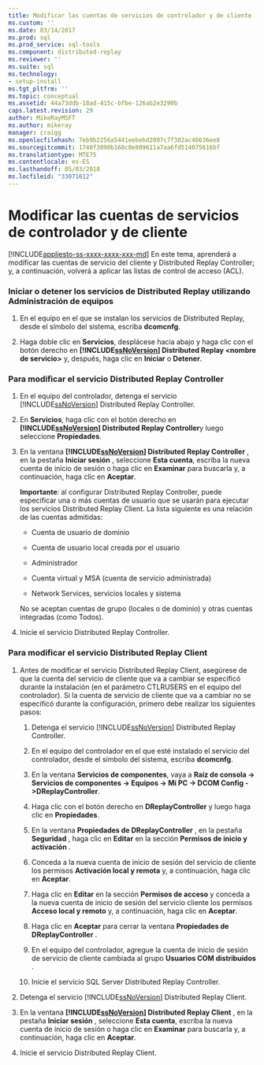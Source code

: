 ```yaml
---
title: Modificar las cuentas de servicios de controlador y de cliente | Microsoft Docs
ms.custom: ''
ms.date: 03/14/2017
ms.prod: sql
ms.prod_service: sql-tools
ms.component: distributed-replay
ms.reviewer: ''
ms.suite: sql
ms.technology:
- setup-install
ms.tgt_pltfrm: ''
ms.topic: conceptual
ms.assetid: 44a73ddb-18ad-415c-bfbe-126ab2e3290b
caps.latest.revision: 29
author: MikeRayMSFT
ms.author: mikeray
manager: craigg
ms.openlocfilehash: 7eb9b2256a5441eebebd2097c7f382ac46636ee8
ms.sourcegitcommit: 1740f3090b168c0e809611a7aa6fd514075616bf
ms.translationtype: MTE75
ms.contentlocale: es-ES
ms.lasthandoff: 05/03/2018
ms.locfileid: "33071612"
---
```

# <a name="modify-the-controller-and-client-services-accounts"></a>Modificar las cuentas de servicios de controlador y de cliente
[!INCLUDE[appliesto-ss-xxxx-xxxx-xxx-md](../../includes/appliesto-ss-xxxx-xxxx-xxx-md.md)]
  En este tema, aprenderá a modificar las cuentas de servicio del cliente y Distributed Replay Controller; y, a continuación, volverá a aplicar las listas de control de acceso (ACL).  
  
### <a name="to-start-or-stop-the-distributed-replay-services-using-computer-management"></a>Iniciar o detener los servicios de Distributed Replay utilizando Administración de equipos  
  
1.  En el equipo en el que se instalan los servicios de Distributed Replay, desde el símbolo del sistema, escriba **dcomcnfg**.  
  
2.  Haga doble clic en **Servicios**, desplácese hacia abajo y haga clic con el botón derecho en **[!INCLUDE[ssNoVersion](../../includes/ssnoversion-md.md)] Distributed Replay \<nombre de servicio>** y, después, haga clic en **Iniciar** o **Detener**.  
  
### <a name="to-modify-the-distributed-replay-controller-service"></a>Para modificar el servicio Distributed Replay Controller  
  
1.  En el equipo del controlador, detenga el servicio [!INCLUDE[ssNoVersion](../../includes/ssnoversion-md.md)] Distributed Replay Controller.  
  
2.  En **Servicios**, haga clic con el botón derecho en **[!INCLUDE[ssNoVersion](../../includes/ssnoversion-md.md)] Distributed Replay Controller**y luego seleccione **Propiedades**.  
  
3.  En la ventana **[!INCLUDE[ssNoVersion](../../includes/ssnoversion-md.md)] Distributed Replay Controller** , en la pestaña **Iniciar sesión** , seleccione **Esta cuenta**, escriba la nueva cuenta de inicio de sesión o haga clic en **Examinar** para buscarla y, a continuación, haga clic en **Aceptar**.  
  
     **Importante**: al configurar Distributed Replay Controller, puede especificar una o más cuentas de usuario que se usarán para ejecutar los servicios Distributed Replay Client. La lista siguiente es una relación de las cuentas admitidas:  
  
    -   Cuenta de usuario de dominio  
  
    -   Cuenta de usuario local creada por el usuario  
  
    -   Administrador  
  
    -   Cuenta virtual y MSA (cuenta de servicio administrada)  
  
    -   Network Services, servicios locales y sistema  
  
     No se aceptan cuentas de grupo (locales o de dominio) y otras cuentas integradas (como Todos).  
  
4.  Inicie el servicio Distributed Replay Controller.  
  
### <a name="to-modify-the-distributed-replay-client-service"></a>Para modificar el servicio Distributed Replay Client  
  
1.  Antes de modificar el servicio Distributed Replay Client, asegúrese de que la cuenta del servicio de cliente que va a cambiar se especificó durante la instalación (en el parámetro CTLRUSERS en el equipo del controlador). Si la cuenta de servicio de cliente que va a cambiar no se especificó durante la configuración, primero debe realizar los siguientes pasos:  
  
    1.  Detenga el servicio [!INCLUDE[ssNoVersion](../../includes/ssnoversion-md.md)] Distributed Replay Controller.  
  
    2.  En el equipo del controlador en el que esté instalado el servicio del controlador, desde el símbolo del sistema, escriba **dcomcnfg**.  
  
    3.  En la ventana **Servicios de componentes**, vaya a **Raíz de consola -> Servicios de componentes -> Equipos -> Mi PC -> DCOM Config ->DReplayController**.  
  
    4.  Haga clic con el botón derecho en **DReplayController** y luego haga clic en **Propiedades**.  
  
    5.  En la ventana **Propiedades de DReplayController** , en la pestaña **Seguridad** , haga clic en **Editar** en la sección **Permisos de inicio y activación** .  
  
    6.  Conceda a la nueva cuenta de inicio de sesión del servicio de cliente los permisos **Activación local y remota** y, a continuación, haga clic en **Aceptar**.  
  
    7.  Haga clic en **Editar** en la sección **Permisos de acceso** y conceda a la nueva cuenta de inicio de sesión del servicio cliente los permisos **Acceso local y remoto** y, a continuación, haga clic en **Aceptar**.  
  
    8.  Haga clic en **Aceptar** para cerrar la ventana **Propiedades de DReplayController** .  
  
    9. En el equipo del controlador, agregue la cuenta de inicio de sesión de servicio de cliente cambiada al grupo **Usuarios COM distribuidos** .  
  
    10. Inicie el servicio SQL Server Distributed Replay Controller.  
  
2.  Detenga el servicio [!INCLUDE[ssNoVersion](../../includes/ssnoversion-md.md)] Distributed Replay Client.  
  
3.  En la ventana **[!INCLUDE[ssNoVersion](../../includes/ssnoversion-md.md)] Distributed Replay Client** , en la pestaña **Iniciar sesión** , seleccione **Esta cuenta**, escriba la nueva cuenta de inicio de sesión o haga clic en **Examinar** para buscarla y, a continuación, haga clic en **Aceptar**.  
  
4.  Inicie el servicio Distributed Replay Client.  
  
  
